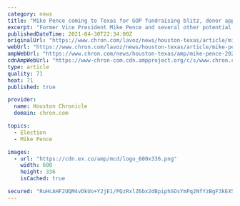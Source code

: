 ```yaml
---
category: news
title: "Mike Pence coming to Texas for GOP fundraising blitz, donor appreciation event"
excerpt: "Former Vice President Mike Pence and several other potential 2024 presidential candidates are descending upon Texas next week to thank donors to the 2020 campaign here and to help raise money to flip the U."
publishedDateTime: 2021-04-30T22:34:00Z
originalUrl: "https://www.chron.com/lavoz/news/houston-texas/article/mike-pence-2024-texas-16142373.php"
webUrl: "https://www.chron.com/lavoz/news/houston-texas/article/mike-pence-2024-texas-16142373.php"
ampWebUrl: "https://www.chron.com/news/houston-texas/amp/mike-pence-2024-texas-16142373.php"
cdnAmpWebUrl: "https://www-chron-com.cdn.ampproject.org/c/s/www.chron.com/news/houston-texas/amp/mike-pence-2024-texas-16142373.php"
type: article
quality: 71
heat: 71
published: true

provider:
  name: Houston Chronicle
  domain: chron.com

topics:
  - Election
  - Mike Pence

images:
  - url: "https://cdn.ex.co/amp/mcd/logo_600x336.png"
    width: 600
    height: 336
    isCached: true

secured: "RuHcAHF2UQM4vDkUo+Y2jE1/PQzRxlZ6bx2dBpiphSOsYmPq2NfYzBgF3kEXSuvD6ilxuTe+x73tGcCDoa47nRWNQLJU6UzNZJvt0sMYNf9tDXEKojrMqY+MQxJmDkM3lF9W2i2W2TxUOc6sJiQBtLP6pqbc1d1Oi8zJ0AIfS94isWj7CHPje4/32EpkVkRXtsA2TPsCxP8/8XbPOD/w6KPU5FbedSsBITSTTZNstlQjXXCBL6YUqeLNZ1OL3ljsfywErDs6v7wkzj6nAg/G8uG7zt1LkGkcKhzmXrQtRCTzf4jFlpgzv1d0DMufaGlh53v9VomwDEizzq8rRj1shPqRn5tuuNe2eT9GpUKY0kQ=;Czc7duwu/tQ+vxh9lmt5Gw=="
---
```


